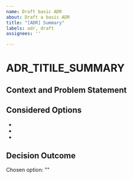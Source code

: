 ```yaml
---
name: Draft basic ADR
about: Draft a basic ADR
title: "[ADR] Summary"
labels: adr, draft
assignees: ''

---
```


<!--
  Welcome 👋 if this is your first time writing an ADR, please take the time
  to read this, otherwise jump right in.

  An Architectural Decision (AD) is a software design choice that addresses a
  functional or non-functional requirement that is architecturally significant.
  Do not take the term “architecture” too seriously or interpret it too strongly,
  instead, consider AD as Any Decision.

  The focus is capturing decisions, so it should be as easy as possible to
   a) write down the decisions and b) to version the decisions.

  ---

  - Github Markdown: https://docs.github.com/en/get-started/writing-on-github/getting-started-with-writing-and-formatting-on-github/basic-writing-and-formatting-syntax
  - Github supports Mermaid diagrams: https://mermaid.js.org
-->
# ADR_TITILE_SUMMARY

## Context and Problem Statement
<!--
  Describe the context and problem statement. E.g.

  Decisions are being made and some are captured while others are not.
  Additionally, the decisions are captured in too many places. What process
  should we use and where should we capture them?
-->

## Considered Options
<!--
  List all considered options. E.g.

  * Confluence, use the DACI template
  * Google Docs, develop a template
  * Hashicorp Hermes, use the existing templates
  * Github, use the MADR template
-->

*
*
*

## Decision Outcome
<!--
  Select the option that you chose to use and include an optional description.

  E.g. 
  Chosen option: "Github" because it keeps our decisions close to the code
  while the MADR template focuses on making it easy to capture decisions
  and version them.
-->
Chosen option: ""
